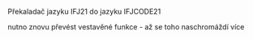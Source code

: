 Překaladač jazyku IFJ21 do jazyku IFJCODE21

nutno znovu převést vestavěné funkce - až se toho naschromáždí více

